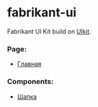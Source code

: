 # fabrikant-ui

Fabrikant UI Kit build on [UIkit][uikit].

### Page:

- [Главная][home]

### Components:

- [Шапка][header]

[uikit]: https://getuikit.com/
[home]: /src/page/home.html
[header]: /src/components/header/header.html
